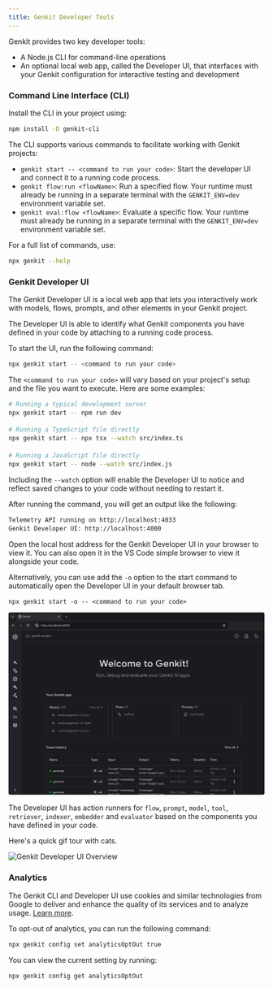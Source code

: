 ```yaml
---
title: Genkit Developer Tools
---
```


Genkit provides two key developer tools:

- A Node.js CLI for command-line operations
- An optional local web app, called the Developer UI, that interfaces with your
  Genkit configuration for interactive testing and development

### Command Line Interface (CLI)

Install the CLI in your project using:

```bash
npm install -D genkit-cli
```

The CLI supports various commands to facilitate working with Genkit projects:

- `genkit start -- <command to run your code>`: Start the developer UI and
  connect it to a running code process.
- `genkit flow:run <flowName>`: Run a specified flow. Your runtime must already
  be running in a separate terminal with the `GENKIT_ENV=dev` environment
  variable set.
- `genkit eval:flow <flowName>`: Evaluate a specific flow. Your runtime must
  already be running in a separate terminal with the `GENKIT_ENV=dev` environment
  variable set.

For a full list of commands, use:

```bash
npx genkit --help
```

### Genkit Developer UI

The Genkit Developer UI is a local web app that lets you interactively
work with models, flows, prompts, and other elements in your Genkit project.

The Developer UI is able to identify what Genkit components you have defined
in your code by attaching to a running code process.

To start the UI, run the following command:

```bash
npx genkit start -- <command to run your code>
```

The `<command to run your code>` will vary based on your project's setup and
the file you want to execute. Here are some examples:

```bash
# Running a typical development server
npx genkit start -- npm run dev

# Running a TypeScript file directly
npx genkit start -- npx tsx --watch src/index.ts

# Running a JavaScript file directly
npx genkit start -- node --watch src/index.js
```

Including the `--watch` option will enable the Developer UI to notice and
reflect saved changes to your code without needing to restart it.

After running the command, you will get an output like the following:

```bash
Telemetry API running on http://localhost:4033
Genkit Developer UI: http://localhost:4000
```

Open the local host address for the Genkit Developer UI in your browser to
view it. You can also open it in the VS Code simple browser to view it
alongside your code.

Alternatively, you can use add the `-o` option to the start command to
automatically open the Developer UI in your default browser tab.

```
npx genkit start -o -- <command to run your code>
```

![Genkit Developer UI](../../../assets/dev_ui/genkit_dev_ui_home.png)

The Developer UI has action runners for `flow`, `prompt`, `model`, `tool`,
`retriever`, `indexer`, `embedder` and `evaluator` based on the components
you have defined in your code.

Here's a quick gif tour with cats.

![Genkit Developer UI Overview](/genkit_developer_ui_overview.gif)

### Analytics

The Genkit CLI and Developer UI use cookies and similar technologies from Google
to deliver and enhance the quality of its services and to analyze usage.
[Learn more](https://policies.google.com/technologies/cookies).

To opt-out of analytics, you can run the following command:

```bash
npx genkit config set analyticsOptOut true
```

You can view the current setting by running:

```bash
npx genkit config get analyticsOptOut
```
